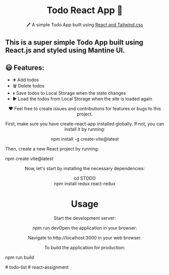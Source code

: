 <h1 align="center">Todo React App  📝</h1> 
<p align="center">
  🖊️ A simple Todo App built using <a href="https://reactjs.org/">React and Tailwind.css</a>
</p>

## This is a super simple Todo App built using React.js and styled using Mantine UI.

## 😃 Features:

- ➕ Add todos
- 🗑️ Delete todos
- ⏸ Save todos to Local Storage when the state changes
- ▶️ Load the todos from Local Storage when the site is loaded again

<p align="center">
  ❤️ Feel free to create issues and contributions for features or bugs to this project.
</p>

<p align ="center">First, make sure you have create-react-app installed globally. If not, you can install it by running:</p>

<p align="center">npm install -g create-vite@latest</p>

<p aline="center">Then, create a new React project by running:</p>
<p aline="center">npm create vite@latest</p>

<p align="center">Now, let's start by installing the necessary dependencies:</p>
<p align="center">cd STODO </br>
npm install redux react-redux</p>

<h1 align="center">Usage </h1>

<p align="center">Start the development server:</p>
<p align="center">npm run dev</p.

<p align="center">Open the application in your browser:</p>

<p align="center">Navigate to http://localhost:3000 in your web browser.</p>

<p align="center">To build the application for production:</p>
<p>npm run build</p>

#   t o d o - l i s t 
 
 #   r e a c t - a s s i g n m e n t 
 
 
